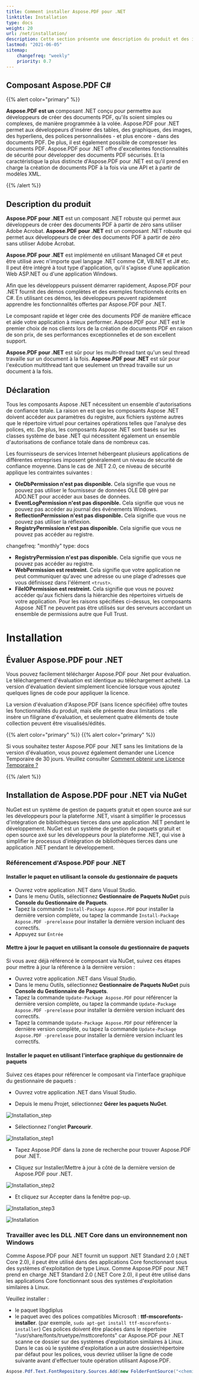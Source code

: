 ```yaml
---
title: Comment installer Aspose.PDF pour .NET
linktitle: Installation
type: docs
weight: 20
url: /net/installation/
description: Cette section présente une description du produit et des instructions pour installer Aspose.PDF pour .Net par vous-même, ainsi que l'utilisation de NuGet.
lastmod: "2021-06-05"
sitemap:
    changefreq: "weekly"
    priority: 0.7
---
```


## Composant Aspose.PDF C#

{{% alert color="primary" %}}

**Aspose.PDF est un** composant .NET conçu pour permettre aux développeurs de créer des documents PDF, qu'ils soient simples ou complexes, de manière programmée à la volée. Aspose.PDF pour .NET permet aux développeurs d'insérer des tables, des graphiques, des images, des hyperliens, des polices personnalisées - et plus encore - dans des documents PDF. De plus, il est également possible de compresser les documents PDF. Aspose.PDF pour .NET offre d'excellentes fonctionnalités de sécurité pour développer des documents PDF sécurisés. Et la caractéristique la plus distincte d'Aspose.PDF pour .NET est qu'il prend en charge la création de documents PDF à la fois via une API et à partir de modèles XML.

{{% /alert %}}

## Description du produit

**Aspose.PDF pour .NET** est un composant .NET robuste qui permet aux développeurs de créer des documents PDF à partir de zéro sans utiliser Adobe Acrobat.
**Aspose.PDF pour .NET** est un composant .NET robuste qui permet aux développeurs de créer des documents PDF à partir de zéro sans utiliser Adobe Acrobat.

**Aspose.PDF pour .NET** est implémenté en utilisant Managed C# et peut être utilisé avec n'importe quel langage .NET comme C#, VB.NET et J# etc. Il peut être intégré à tout type d'application, qu'il s'agisse d'une application Web ASP.NET ou d'une application Windows.

Afin que les développeurs puissent démarrer rapidement, Aspose.PDF pour .NET fournit des démos complètes et des exemples fonctionnels écrits en C#. En utilisant ces démos, les développeurs peuvent rapidement apprendre les fonctionnalités offertes par Aspose.PDF pour .NET.

Le composant rapide et léger crée des documents PDF de manière efficace et aide votre application à mieux performer. Aspose.PDF pour .NET est le premier choix de nos clients lors de la création de documents PDF en raison de son prix, de ses performances exceptionnelles et de son excellent support.

**Aspose.PDF pour .NET** est sûr pour les multi-thread tant qu'un seul thread travaille sur un document à la fois.
**Aspose.PDF pour .NET** est sûr pour l'exécution multithread tant que seulement un thread travaille sur un document à la fois.

## Déclaration

Tous les composants Aspose .NET nécessitent un ensemble d'autorisations de confiance totale. La raison en est que les composants Aspose .NET doivent accéder aux paramètres du registre, aux fichiers système autres que le répertoire virtuel pour certaines opérations telles que l'analyse des polices, etc. De plus, les composants Aspose .NET sont basés sur les classes système de base .NET qui nécessitent également un ensemble d'autorisations de confiance totale dans de nombreux cas.

Les fournisseurs de services Internet hébergeant plusieurs applications de différentes entreprises imposent généralement un niveau de sécurité de confiance moyenne. Dans le cas de .NET 2.0, ce niveau de sécurité applique les contraintes suivantes :

- **OleDbPermission n'est pas disponible.** Cela signifie que vous ne pouvez pas utiliser le fournisseur de données OLE DB géré par ADO.NET pour accéder aux bases de données.
- **EventLogPermission n'est pas disponible.** Cela signifie que vous ne pouvez pas accéder au journal des événements Windows.
- **ReflectionPermission n'est pas disponible.** Cela signifie que vous ne pouvez pas utiliser la réflexion.
- **RegistryPermission n'est pas disponible.** Cela signifie que vous ne pouvez pas accéder au registre.

changefreq: "monthly"
type: docs
- **RegistryPermission n'est pas disponible.** Cela signifie que vous ne pouvez pas accéder au registre.
- **WebPermission est restreint.** Cela signifie que votre application ne peut communiquer qu'avec une adresse ou une plage d'adresses que vous définissez dans l'élément `<trust>`.
- **FileIOPermission est restreint.** Cela signifie que vous ne pouvez accéder qu'aux fichiers dans la hiérarchie des répertoires virtuels de votre application.
Pour les raisons spécifiées ci-dessus, les composants Aspose .NET ne peuvent pas être utilisés sur des serveurs accordant un ensemble de permissions autre que Full Trust.

# Installation

## Évaluer Aspose.PDF pour .NET

Vous pouvez facilement télécharger Aspose.PDF pour .Net pour évaluation. Le téléchargement d'évaluation est identique au téléchargement acheté. La version d'évaluation devient simplement licenciée lorsque vous ajoutez quelques lignes de code pour appliquer la licence.

La version d'évaluation d'Aspose.PDF (sans licence spécifiée) offre toutes les fonctionnalités du produit, mais elle présente deux limitations : elle insère un filigrane d'évaluation, et seulement quatre éléments de toute collection peuvent être visualisés/édités.

{{% alert color="primary" %}}
{{% alert color="primary" %}}

Si vous souhaitez tester Aspose.PDF pour .NET sans les limitations de la version d'évaluation, vous pouvez également demander une Licence Temporaire de 30 jours. Veuillez consulter [Comment obtenir une Licence Temporaire ?](https://purchase.aspose.com/temporary-license)

{{% /alert %}}

## Installation de Aspose.PDF pour .NET via NuGet

NuGet est un système de gestion de paquets gratuit et open source axé sur les développeurs pour la plateforme .NET, visant à simplifier le processus d'intégration de bibliothèques tierces dans une application .NET pendant le développement.
NuGet est un système de gestion de paquets gratuit et open source axé sur les développeurs pour la plateforme .NET, qui vise à simplifier le processus d'intégration de bibliothèques tierces dans une application .NET pendant le développement.

### Référencement d'Aspose.PDF pour .NET

#### Installer le paquet en utilisant la console du gestionnaire de paquets

- Ouvrez votre application .NET dans Visual Studio.
- Dans le menu Outils, sélectionnez **Gestionnaire de Paquets NuGet** puis **Console du Gestionnaire de Paquets**.
- Tapez la commande `Install-Package Aspose.PDF` pour installer la dernière version complète, ou tapez la commande `Install-Package Aspose.PDF -prerelease` pour installer la dernière version incluant des correctifs.
- Appuyez sur `Entrée`

#### Mettre à jour le paquet en utilisant la console du gestionnaire de paquets

Si vous avez déjà référencé le composant via NuGet, suivez ces étapes pour mettre à jour la référence à la dernière version :

- Ouvrez votre application .NET dans Visual Studio.
- Dans le menu Outils, sélectionnez **Gestionnaire de Paquets NuGet** puis **Console du Gestionnaire de Paquets**.
- Tapez la commande `Update-Package Aspose.PDF` pour référencer la dernière version complète, ou tapez la commande `Update-Package Aspose.PDF -prerelease` pour installer la dernière version incluant des correctifs.
- Tapez la commande `Update-Package Aspose.PDF` pour référencer la dernière version complète, ou tapez la commande `Update-Package Aspose.PDF -prerelease` pour installer la dernière version incluant les correctifs.

#### Installer le paquet en utilisant l'interface graphique du gestionnaire de paquets

Suivez ces étapes pour référencer le composant via l'interface graphique du gestionnaire de paquets :

- Ouvrez votre application .NET dans Visual Studio.

- Depuis le menu Projet, sélectionnez **Gérer les paquets NuGet**.

![Installation_step](../images/install_step.png)

- Sélectionnez l'onglet **Parcourir**.

![Installation_step1](../images/install_step1.png)

- Tapez Aspose.PDF dans la zone de recherche pour trouver Aspose.PDF pour .NET.

- Cliquez sur Installer/Mettre à jour à côté de la dernière version de Aspose.PDF pour .NET.

![Installation_step2](../images/install_step2.png)

- Et cliquez sur Accepter dans la fenêtre pop-up.

![Installation_step3](../images/install_step3.png)

![Installation](../images/install.gif)

### Travailler avec les DLL .NET Core dans un environnement non Windows

Comme Aspose.PDF pour .NET fournit un support .NET Standard 2.0 (.NET Core 2.0), il peut être utilisé dans des applications Core fonctionnant sous des systèmes d'exploitation de type Linux.
Comme Aspose.PDF pour .NET prend en charge .NET Standard 2.0 (.NET Core 2.0), il peut être utilisé dans les applications Core fonctionnant sous des systèmes d'exploitation similaires à Linux.

Veuillez installer :

- le paquet libgdiplus
- le paquet avec des polices compatibles Microsoft : **ttf-mscorefonts-installer**. (par exemple, `sudo apt-get install ttf-mscorefonts-installer`)
Ces polices doivent être placées dans le répertoire "/usr/share/fonts/truetype/msttcorefonts" car Aspose.PDF pour .NET scanne ce dossier sur des systèmes d'exploitation similaires à Linux. Dans le cas où le système d'exploitation a un autre dossier/répertoire par défaut pour les polices, vous devriez utiliser la ligne de code suivante avant d'effectuer toute opération utilisant Aspose.PDF.

```csharp
Aspose.Pdf.Text.FontRepository.Sources.Add(new FolderFontSource("<chemin de l'utilisateur vers les polices ms>"));
```
